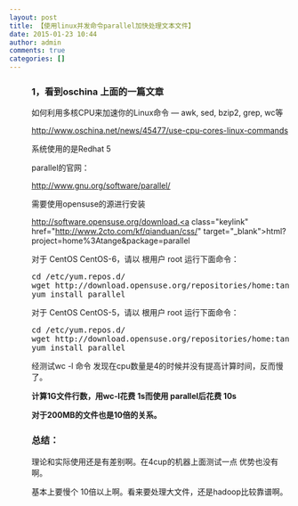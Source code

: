 ```yaml
---
layout: post
title: 【使用linux并发命令parallel加快处理文本文件】
date: 2015-01-23 10:44
author: admin
comments: true
categories: []
---
```

<dl id="fontzoom" class="box_body"><dd id="Article">
<h3><strong>1，看到oschina 上面的一篇文章</strong></h3>
如何利用多核CPU来加速你的Linux命令 — awk, sed, bzip2, grep, wc等

http://www.oschina.net/news/45477/use-cpu-cores-linux-commands

系统使用的是Redhat 5

parallel的官网：

http://www.gnu.org/software/parallel/

需要使用opensuse的源进行安装

http://software.opensuse.org/download.<a class="keylink" href="http://www.2cto.com/kf/qianduan/css/" target="_blank">html</a>?project=home%3Atange&amp;package=parallel

对于 CentOS CentOS-6，请以 根用户 root 运行下面命令：
<pre class="brush:java;">cd /etc/yum.repos.d/
wget http://download.opensuse.org/repositories/home:tange/CentOS_CentOS-6/home:tange.repo
yum install parallel</pre>
对于 CentOS CentOS-5，请以 根用户 root 运行下面命令：
<pre class="brush:java;">cd /etc/yum.repos.d/
wget http://download.opensuse.org/repositories/home:tange/CentOS_CentOS-5/home:tange.repo
yum install parallel</pre>
经测试wc -l 命令 发现在cpu数量是4的时候并没有提高计算时间，反而慢了。

<strong>计算1G文件行数，用wc-l花费 1s而使用 parallel后花费 10s</strong>

<strong>对于200MB的文件也是10倍的关系。</strong>
<h3>总结：</h3>
理论和实际使用还是有差别啊。在4cup的机器上面测试一点 优势也没有啊。

基本上要慢个 10倍以上啊。看来要处理大文件，还是hadoop比较靠谱啊。

</dd></dl>&nbsp;
